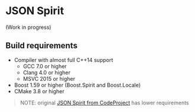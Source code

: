 # JSON Spirit

(Work in progress)

## Build requirements

- Compiler with almost full C++14 support
    - GCC 7.0 or higher
    - Clang 4.0 or higher
    - MSVC 2015 or higher
- Boost 1.59 or higher (Boost.Spirit and Boost.Locale)
- CMake 3.8 or higher

>NOTE: original [JSON Spirit from CodeProject](https://www.codeproject.com/Articles/20027/) has lower requirements

